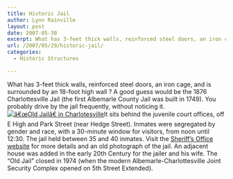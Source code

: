 ```yaml
---
title: Historic Jail
author: Lynn Rainville
layout: post
date: 2007-05-30
excerpt: What has 3-feet thick walls, reinforced steel doors, an iron cage, and is surrounded by an 18-foot high wall ?
url: /2007/05/29/historic-jail/
categories:
  - Historic Structures

---
```

What has 3-feet thick walls, reinforced steel doors, an iron cage, and is surrounded by an 18-foot high wall ? A good guess would be the 1876 Charlottesville Jail (the first Albemarle County Jail was built in 1749). You probably drive by the jail frequently, without noticing it. <a href='http://www.locohistory.org/blog/?attachment_id=132' rel='attachment wp-att-132' title='â€œOld Jailâ€ in Charlotesville'><img src='http://www.locohistory.org/blog/wp-content/uploads/2007/05/jail.jpg' alt='â€œOld Jailâ€ in Charlotesville' /></a>It sits behind the juvenile court offices, off E High and Park Street (near Hedge Street). Inmates were segregated by gender and race, with a 30-minute window for visitors, from noon until 12:30. The jail held between 35 and 40 inmates. Visit the [Sheriff&#8217;s Office website][1] for more details and an old photograph of the jail. An adjacent house was added in the early 20th Century for the jailer and his wife. The &#8220;Old Jail&#8221; closed in 1974 (when the modern Albemarle-Charlottesville Joint Security Complex opened on 5th Street Extended).

 [1]: http://www.albemarleso.org/history.html